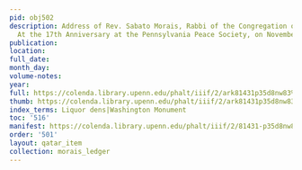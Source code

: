 ```yaml
---
pid: obj502
description: Address of Rev. Sabato Morais, Rabbi of the Congregation of Mikve Israel.
  At the 17th Anniversary at the Pennsylvania Peace Society, on November 29, 1883.
publication:
location:
full_date:
month_day:
volume-notes:
year:
full: https://colenda.library.upenn.edu/phalt/iiif/2/ark81431p35d8nw83%2FSHA256E-s7160661--3db6da116930755ad3f5769415c4ce98be8c61e462c40683894d19559fd9fd26.jpeg/full/3500,/0/default.jpg
thumb: https://colenda.library.upenn.edu/phalt/iiif/2/ark81431p35d8nw83%2FSHA256E-s7160661--3db6da116930755ad3f5769415c4ce98be8c61e462c40683894d19559fd9fd26.jpeg/full/!200,200/0/default.jpg
index_terms: Liquor dens|Washington Monument
toc: '516'
manifest: https://colenda.library.upenn.edu/phalt/iiif/2/81431-p35d8nw83/manifest
order: '501'
layout: qatar_item
collection: morais_ledger
---
```

